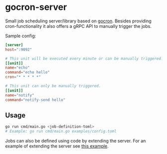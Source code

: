 # gocron-server
Small job scheduling server/library based on [gocron](https://github.com/go-co-op/gocron). Besides providing cron-functionality it also offers a gRPC API to manually trigger the jobs.

Sample config:
```toml
[server]
host=":9092"

# This unit will be executed every minute or can be manually triggered.
[[unit]]
name="echo"
command="echo hello"
cron="* * * * *"

# This unit can only be manually triggered.
[[unit]]
name="notify"
command="notify-send hello"
```

## Usage
```sh
go run cmd/main.go <job-definition-toml>
# Example: go run cmd/main.go examples/config.toml
```

Jobs can also be defined using code by extending the server. For an example of extending the server see [this example](./examples/counter.go).
